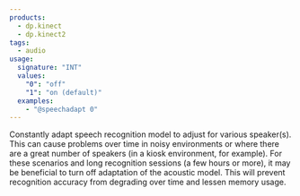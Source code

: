 ```yaml
---
products:
  - dp.kinect
  - dp.kinect2
tags:
  - audio
usage:
  signature: "INT"
  values:
    "0": "off"
    "1": "on (default)"
  examples:
    - "@speechadapt 0"
---
```


Constantly adapt speech recognition model to adjust for various
speaker(s). This can cause problems over time in noisy
environments or where there are a great number of speakers (in a
kiosk environment, for example). For these scenarios and long
recognition sessions (a few hours or more), it may be beneficial
to turn off adaptation of the acoustic model. This will prevent
recognition accuracy from degrading over time and lessen memory usage.
